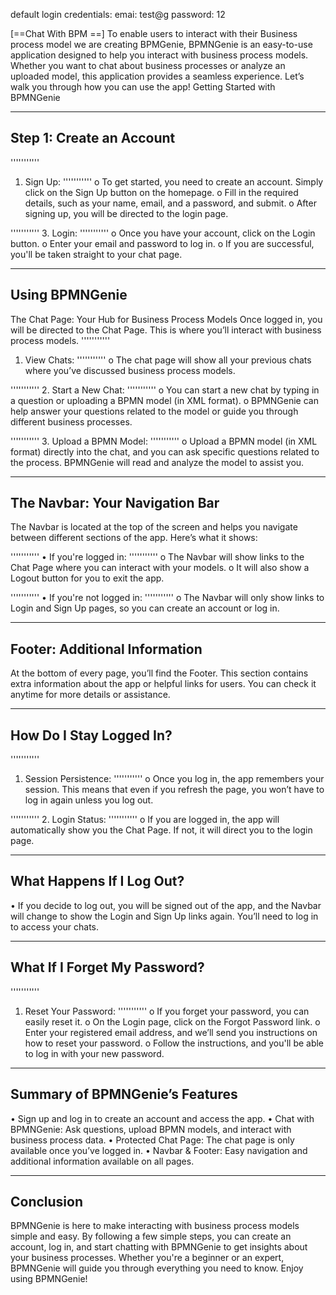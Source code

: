 default login credentials:
emai:  test@g
password: 12

[==Chat With BPM ==]
To enable users to interact with their Business process model we are creating BPMGenie, 
BPMNGenie is an easy-to-use application designed to help you interact with business process 
models. Whether you want to chat about business processes or analyze an uploaded model, this 
application provides a seamless experience. Let’s walk you through how you can use the app! 
Getting Started with BPMNGenie 


-----------------------------------------------------------------------------------------
Step 1: Create an Account 
-----------------------------------------------------------------------------------------

'''''''''''
1. Sign Up: 
'''''''''''
o To get started, you need to create an account. Simply click on the Sign Up button 
on the homepage. 
o Fill in the required details, such as your name, email, and a password, and submit. 
o After signing up, you will be directed to the login page.


'''''''''''
3. Login:
'''''''''''
o Once you have your account, click on the Login button. 
o Enter your email and password to log in. 
o If you are successful, you'll be taken straight to your chat page.




-----------------------------------------------------------------------------------------
Using BPMNGenie 
-----------------------------------------------------------------------------------------
The Chat Page: Your Hub for Business Process Models 
Once logged in, you will be directed to the Chat Page. This is where you’ll interact with 
business process models. 
'''''''''''
1. View Chats: 
'''''''''''
o The chat page will show all your previous chats where you’ve discussed business 
process models.



'''''''''''
2. Start a New Chat: 
'''''''''''
o You can start a new chat by typing in a question or uploading a BPMN model (in 
XML format). 
o BPMNGenie can help answer your questions related to the model or guide you 
through different business processes. 


'''''''''''
3. Upload a BPMN Model: 
'''''''''''
o Upload a BPMN model (in XML format) directly into the chat, and you can ask 
specific questions related to the process. BPMNGenie will read and analyze the 
model to assist you.




-----------------------------------------------------------------------------------------
The Navbar: Your Navigation Bar 
-----------------------------------------------------------------------------------------
The Navbar is located at the top of the screen and helps you navigate between different sections 
of the app. Here’s what it shows: 

'''''''''''
• If you're logged in: 
'''''''''''
o The Navbar will show links to the Chat Page where you can interact with your 
models. 
o It will also show a Logout button for you to exit the app. 


'''''''''''
• If you're not logged in: 
'''''''''''
o The Navbar will only show links to Login and Sign Up pages, so you can create 
an account or log in. 





-----------------------------------------------------------------------------------------
Footer: Additional Information 
-----------------------------------------------------------------------------------------

At the bottom of every page, you’ll find the Footer. This section contains extra information 
about the app or helpful links for users. You can check it anytime for more details or assistance.


-----------------------------------------------------------------------------------------
How Do I Stay Logged In? 
-----------------------------------------------------------------------------------------


'''''''''''
1. Session Persistence:
'''''''''''
o Once you log in, the app remembers your session. This means that even if you 
refresh the page, you won’t have to log in again unless you log out.



'''''''''''
2. Login Status: 
'''''''''''
o If you are logged in, the app will automatically show you the Chat Page. If not, it 
will direct you to the login page. 



-----------------------------------------------------------------------------------------
What Happens If I Log Out? 
-----------------------------------------------------------------------------------------
• If you decide to log out, you will be signed out of the app, and the Navbar will change to 
show the Login and Sign Up links again. You’ll need to log in to access your chats. 

-----------------------------------------------------------------------------------------
What If I Forget My Password? 
-----------------------------------------------------------------------------------------


'''''''''''
1. Reset Your Password: 
'''''''''''
o If you forget your password, you can easily reset it. 
o On the Login page, click on the Forgot Password link. 
o Enter your registered email address, and we’ll send you instructions on how to 
reset your password. 
o Follow the instructions, and you'll be able to log in with your new password.


-----------------------------------------------------------------------------------------
Summary of BPMNGenie’s Features 
-----------------------------------------------------------------------------------------
• Sign up and log in to create an account and access the app. 
• Chat with BPMNGenie: Ask questions, upload BPMN models, and interact with 
business process data. 
• Protected Chat Page: The chat page is only available once you’ve logged in. 
• Navbar & Footer: Easy navigation and additional information available on all pages. 



-----------------------------------------------------------------------------------------
Conclusion 
-----------------------------------------------------------------------------------------
BPMNGenie is here to make interacting with business process models simple and easy. By 
following a few simple steps, you can create an account, log in, and start chatting with 
BPMNGenie to get insights about your business processes. Whether you're a beginner or an 
expert, BPMNGenie will guide you through everything you need to know. 
Enjoy using BPMNGenie!
